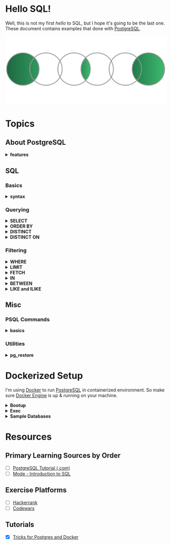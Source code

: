 # Hello SQL!

Well, this is not my first *hello* to SQL, but I hope it's going to be the last one.<br>
These document contains examples that done with [PostgreSQL](https://www.postgresql.org/).

![SQL Join Diagrams](./assets/sql_joins.png)

# Topics

## About PostgreSQL

<details><summary><strong>features</strong></summary><br>

- User-defined types
- Table inheritance
- Sophisticated locking mechanism
- Foreign key referential integrity
- Views, rules, subquery
- Nested transactions (savepoints)
- Multi-version concurrency control (MVCC)
- Asynchronous replication
- Tablespaces
- Point-in-time recovery

</details>

## SQL

### Basics

<details><summary><strong>syntax</strong></summary><br>

- SQL language is **case insensitive**. By convention, SQL keywords are used in uppercase to make the code easier to read.
- You may notice semicolons (;) at the end of the SQL queries. The semicolon is not a part of the SQL statement. It is used to signal PostgreSQL the end of an SQL statement. The semicolon is also used to separate two SQL statements.

</details>

### Querying

<details><summary><strong>SELECT</strong></summary><br>

**`SELECT`** is being used to query data from tables.

##### Clauses:
- **`DISTINCT`**
  - select distinct rows
- **`ORDER BY`**
  - sort rows
- **`WHERE`**
  - filter rows
- **`LIMIT`** or **`FETCH`**
  - select a subset of rows
- **`GROUP BY`**
  - group rows into groups
- **`HAVING`**
  - filter groups
- **`INNER JOIN`**, **`LEFT JOIN`**, **`FULL OUTER JOIN`**, **`CROSS JOIN`**
  - join with other tables
- **`UNION`**, **`INTERSECT`**, **`EXCEPT`**
  - perform set operations

##### Syntax:

    SELECT
      select_list
    FROM
      table_name;

- `select_list`
  - can be a column or comma to separated list of columns
  - can contain expressions or literal values
  - `*` = select data from all the columns
    - it is not a good practice to use the asterisk because it will effect the size of data retrieved from database and may cause slowness.
    - it is a good practice to specify the column names explicitly
    - use the asterisk (*) shorthand only for the ad-hoc queries to examine the data

##### Usages:

    SELECT first_name FROM customer;

    SELECT first_name, last_name, email FROM customer;

    SELECT * FROM customer;

column alias

    SELECT first_name as name FROM customer;

    SELECT 5 * 3 AS result;

concatenation operator

    SELECT first_name || ' ' || last_name AS email FROM customer;

</details>
<details><summary><strong>ORDER BY</strong></summary><br>

**`ORDER BY`** is being used to sort the result set returned from the `SELECT` statement

##### Syntax:

    SELECT
      column_1,
      column_2
    FROM
      table_name
    ORDER BY
      column_1 [ASC | DESC],
      column_2 [ASC | DESC];

`ASC` option is the default

##### Usages:

    SELECT first_name, last_name FROM customer ORDER BY first_name ASC;

    SELECT first_name, last_name FROM customer ORDER BY first_name ASC, last_name DESC;

 sort rows by expressions

    SELECT first_name, LENGTH(first_name) len FROM customer
    ORDER BY LENGTH(first_name) DESC;

    /* or */

    SELECT first_name, LENGTH(first_name) len FROM customer
    ORDER BY len DESC;

</details>
<details><summary><strong>DISTINCT</strong></summary><br>

**`DISTINCT`** is being used to remove duplicate rows from a result set returned by a query.

- keeps one row for each group of duplicates
- **applied to entire tuple**, not to an attribute of the result
  - which means for a table where only column `a` and `b` exist:
  - `SELECT DISTINCT * FROM table` == `SELECT DISTINCT a, b FROM table`
  - and you cannot use; `SELECT a, DISTINCT b FROM table`

##### Syntax:

    SELECT
      DISTINCT column_1
    FROM
      table_name;

multiple columns are specified, clause will evaluate the duplicate based on the **combination of values of these columns**. in another word, uniqueness of the rows determined by combination of specified columns.

    SELECT
      DISTINCT column_1, column_2
    FROM
      table_name;

##### Usages:

    SELECT DISTINCT bcolor FROM t1 ORDER BY bcolor;

    SELECT DISTINCT bcolor, fcolor FROM t1 ORDER BY bcolor, fcolor;

</details>
<details><summary><strong>DISTINCT ON</strong></summary><br>

**`DISTINCT ON`** is more similar to `GROUP BY` than it is to `DISTINCT`. Query with `DISTINCT ON` first will sorts the result set by the columns in `ORDER BY` clause, and then for each group of duplicates, it keeps the first row in the returned result set. In another word, it tells PostgreSQL to return a single row for each distinct group defined by the `ON` clause, which row in that group is returned is specified with the `ORDER BY` clause.

- is a PostgreSQL addition to the language
- it is good practice to always use the `ORDER BY` clause with the `DISTINCT ON(expression)`
- `DISTINCT ON` expression must match the `leftmost` expression in the `ORDER` BY clause

##### Syntax:

    SELECT
      DISTINCT ON (column_1) column_alias,
      column_2
    FROM
      table_name
    ORDER BY
      column_1,
      column_2;

##### Usages:

    SELECT DISTINCT ON (bcolor) bcolor, fcolor
    FROM t1 ORDER BY bcolor, fcolor;

</details>

### Filtering

<details><summary><strong>WHERE</strong></summary><br>

**`WHERE`** is being used to
- filter rows returned from the `SELECT` statement.
- filter rows will be updated in the `UPDATE` statement
- filter rows will be deleted in the `DELETE` statement

- only rows that cause the condition evaluates to true will be affected
<br>

Following comparison operators can be used;
|Operator|Description|
|---|---|
|=|Equal|
|>|Greater than|
|<|Less than|
|>=|Greater than or equal|
|<=|Less than or equal|
|<> or !=|Not equal|
|AND|Logical operator AND|
|OR|Logical operator OR|
<br>

##### Syntax:

    SELECT select_list
    FROM table_name
    WHERE condition;

- condition must evaluate to `true`, `false`, or `unknown`
- condition can be a `boolean expression` or a `combination of boolean expressions` using **`AND`** and **`OR`** operators

##### Usages:

    SELECT last_name, first_name FROM customer WHERE first_name = 'Jamie';

**`AND`**

    SELECT last_name, first_name FROM customer WHERE first_name = 'Jamie' AND last_name = 'Rice';

**`OR`**

    SELECT first_name, last_name FROM customer WHERE last_name = 'Rodriguez' OR first_name = 'Adam';

**`IN`**, match values by list (*See IN chapter.*)

    SELECT first_name, last_name FROM customer WHERE first_name IN ('Ann','Anne','Annie');

**`LIKE`**, matches string by a specified pattern (*See LIKE chapter.*)

    SELECT first_name, last_name FROM customer WHERE first_name LIKE 'Ann%'

**`BETWEEN`**, matches values which are in a specified range (*See BETWEEN chapter.*)

    SELECT first_name, LENGTH(first_name) name_length FROM customer
    WHERE first_name LIKE 'A%' AND LENGTH(first_name) BETWEEN 3 AND 5
    ORDER BY name_length;

Using with other comparison operators;

    SELECT first_name, last_name FROM customer
    WHERE first_name LIKE 'Bra%' AND  last_name <> 'Motley';

</details>
<details><summary><strong>LIMIT</strong></summary><br>

**`LIMIT`** is being used to get a subset of rows generated by a query.

- Although it is widely used by many RDBMS', LIMIT clause is not a SQL-standard.

##### Syntax:

    SELECT select_list
    FROM table_name
    LIMIT n;

- statement returns `n` rows generated by the query
- if `n` is `zero`, the query returns an empty set
- if `n` is `NULL`, it has no effect to query

to skip a number of rows before returning the `n` rows, `OFFSET` clause could be used as follow;

    SELECT select_list
    FROM table_name
    LIMIT n OFFSET m;

- if `m` is `zero`, it has no effect to query
- a large `OFFSET` might not be efficient

##### Usages:

    SELECT film_id, title, release_year
    FROM film ORDER BY film_id LIMIT 5;

    SELECT film_id, title, release_year
    FROM film ORDER BY film_id LIMIT 4 OFFSET 3;

</details>
<details><summary><strong>FETCH</strong></summary><br>

**`FETCH`** is being used to retrieve a portion of rows returned by a query.

- Has same function with `LIMIT`, however `FETCH` is a SQL-standard.

##### Syntax:

    SELECT select_list
    FROM table_name
    OFFSET start {ROW | ROWS}
    FETCH {FIRST | NEXT} [row_count] {ROW | ROWS} ONLY

- `ROW` and `FIRST` are synonymous with `ROWS` and `NEXT` respectively.
- `start` is an integer that must be zero or positive
  - it is zero if the `OFFSET` clause is not specified
  - if `start` is greater than the number of rows in the underlying result set, no rows are returned
- `row_count` is one or higher
  - by default, the value of `row_count` is one, if not specified

##### Usages:

    SELECT film_id, title FROM film ORDER BY title
    FETCH FIRST ROW ONLY;

    /* same as following */

    SELECT film_id, title FROM film ORDER BY title
    FETCH FIRST 1 ROW ONLY;

    SELECT film_id, title FROM film ORDER BY title
    FETCH FIRST 5 ROW ONLY;

    SELECT film_id, title FROM film ORDER BY title
    OFFSET 5 ROWS FETCH FIRST 5 ROW ONLY;

</details>
<details><summary><strong>IN</strong></summary><br>

**`IN`** is a `WHERE` clause and being used to check against a list of values.

##### Syntax:

    SELECT select_list
    FROM table_name
    WHERE value IN (value1,value2,...);

- list of values can be
  - a list of numbers or strings
  - result set of a `SELECT` statement

    SELECT select_list
    FROM table_name
    WHERE value IN (SELECT value FROM tbl_name);

statement inside the parentheses is called a subquery which is a query nested inside another query

##### Usages:

    SELECT customer_id, rental_id, return_date FROM rental
    WHERE customer_id IN (1, 2)
    ORDER BY return_date DESC;

**`NOT IN`**

    SELECT customer_id, rental_id, return_date
    FROM rental
    WHERE customer_id NOT IN (1, 2);

with subquery

    SELECT first_name, last_name
    FROM customer
    WHERE customer_id IN (
      SELECT customer_id FROM rental
      WHERE CAST (return_date AS DATE) = '2005-05-27'
    );

</details>
<details><summary><strong>BETWEEN</strong></summary><br>

**`BETWEEN`** is a `WHERE` clause and being used to match a value against a range of values.

##### Syntax:

    SELECT select_list
    FROM table_name
    WHERE value BETWEEN low AND high;

##### Usages:

    SELECT customer_id, payment_id, amount FROM payment
    WHERE amount BETWEEN 8 AND 9;

**`NOT BETWEEN`**

    SELECT customer_id, payment_id, amount FROM payment
    WHERE amount NOT BETWEEN 8 AND 9;

date ranges

    SELECT customer_id, payment_id, amount, payment_date FROM payment
    WHERE payment_date BETWEEN '2007-02-07' AND '2007-02-15';

</details>
<details><summary><strong>LIKE and ILIKE</strong></summary><br>

**`LIKE`** and **`ILIKE`** are `WHERE` clauses and they are being used to match a value against given pattern.

`ILIKE` is same as `LIKE` operator but it matches values **case-insensitively**.

PostgreSQL also provides alias operators for `LIKE` and `ILIKE`.
|operator|alias|
|---|---|
|LIKE|~~|
|NOT LIKE|!~~|
|ILIKE|~~*|
|NOT ILIKE|!~~*|

##### Syntax:

    SELECT select_list
    FROM table_name
    WHERE value LIKE 'pattern';

wildcard character
- **`%`**, for matching any sequence of characters
- **`_`**, for matching any single character

if the pattern does not contain any wildcard character, the `LIKE` operator acts like the `equal` (`=`) operator.

##### Usages:

    SELECT first_name, last_name FROM customer
    WHERE first_name LIKE '%er%'

    SELECT first_name, last_name FROM customer
    WHERE first_name LIKE '_her%';

**`NOT LIKE`**

    SELECT first_name, last_name FROM customer
    WHERE first_name NOT LIKE 'Jen%';

**`ILIKE`**

    SELECT first_name, last_name FROM customer
    WHERE first_name ILIKE 'BAR%';

using aliases

    SELECT first_name, last_name FROM customer
    WHERE first_name ~~ '_her%';

</details>

## Misc

### PSQL Commands

<details><summary><strong>basics</strong></summary><br>

  - **`\?`** show help for psql commands
  - **`\l`** list databases
  - **`\h`** list available SQL commands
  - **`\h [NAME]`** help on syntax of SQL command

</details>

### Utilities

<details><summary><strong>pg_restore</strong></summary><br>

`pg_restore` restores a PostgreSQL database from an archive created by pg_dump.

To restore from a `.tar.gz` file, copy your file under the `/tmp` folder, and then;

    # extract the tar.gz
    tar xvzf hello.tar.gz

    # remember to create database
    CREATE DATABASE hello;

    # restore the database
    pg_restore -cv -U postgres -d hello /tmp/hello

</details>

# Dockerized Setup

I'm using [Docker](https://www.docker.com/) to run [PostgreSQL](https://www.postgresql.org/) in containerized environment. So make sure [Docker Engine](https://docs.docker.com/engine/install/) is up & running on your machine.

<details><summary><strong>Bootup</strong></summary><br>

Just use [boot](./scripts/boot.sh) script to create and login directly into container;

    bash ./scripts/boot.sh

This will bring you directly to the `psql`. You can exit from here by typing `exit` or using `CTRL + D`. Remember exiting from here will not going to stop the actual docker container. To stop it use `docker stop hello_sql` command.

**Note that:**
- each time you run the `boot` script, it'll recreate the container from scratch, hence your data will lost. To keep your data, use commands I listed below to connect to already running database container.
- sometimes boot process will crash, dont know why, just rerun the script.

To connect PostgreSQL via an app, such as [Postico](https://eggerapps.at/postico/), use following settings; `host=localhost`, `port=7654`, `user=postgres` with no password.

</details>
<details><summary><strong>Exec</strong></summary><br>

To exec some command within the container do `docker exec -it hello_sql <command>`, see example commands below.

##### Restart the stopped container:

    docker start hello_sql

##### Logging into bash:

    docker exec -it hello_sql bash

##### Logging into psql:

    docker exec -it hello_sql psql -Upostgres

##### Copying file to container:

    docker cp /Users/ramesaliyev/Downloads/hello.tar.gz hello_sql:/tmp

</details>
<details><summary><strong>Sample Databases</strong></summary><br>

All databases you would see under the [samples](./samples/) folder will be ready to use for you. All of them first going to be copied under `/tmp/samples` folder and restored automatically into the Postgres. Just use `\l` psql command or your favorite app to list databases to see.

</details>

# Resources

## Primary Learning Sources by Order
- [ ] [PostgreSQL Tutorial (.com)](https://www.postgresqltutorial.com/)
- [ ] [Mode - Introduction to SQL](https://mode.com/sql-tutorial/introduction-to-sql/)

## Exercise Platforms
- [ ] [Hackerrank](https://www.hackerrank.com/domains/sql)
- [ ] [Codewars](https://www.codewars.com/)

## Tutorials
- [x] [Tricks for Postgres and Docker](https://martinheinz.dev/blog/3)